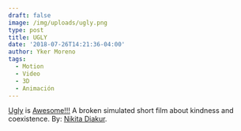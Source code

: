 ```yaml
---
draft: false
image: /img/uploads/ugly.png
type: post
title: UGLY
date: '2018-07-26T14:21:36-04:00'
author: Yker Moreno
tags:
  - Motion
  - Video
  - 3D
  - Animación
---
```

[Ugly](https://vimeo.com/281529369) is [Awesome!!!](https://www.ugly-film.com) A broken simulated short film about kindness and coexistence. By: [Nikita Diakur](https://vimeo.com/nikitadiakur).
